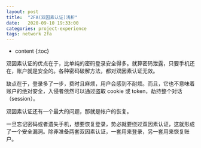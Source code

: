 ```yaml
---
layout: post
title:  "2FA(双因素认证)浅析"
date:   2020-09-10 19:33:00
categories: project-experience
tags: network 2fa
---
```


* content
{:toc}

双因素认证的优点在于，比单纯的密码登录安全得多。就算密码泄露，只要手机还在，账户就是安全的。各种密码破解方法，都对双因素认证无效。

缺点在于，登录多了一步，费时且麻烦，用户会感到不耐烦。而且，它也不意味着账户的绝对安全，入侵者依然可以通过盗取 cookie 或 token，劫持整个对话（session）。

双因素认证还有一个最大的问题，那就是帐户的恢复。

一旦忘记密码或者遗失手机，想要恢复登录，势必就要绕过双因素认证，这就形成了一个安全漏洞。除非准备两套双因素认证，一套用来登录，另一套用来恢复账户。

